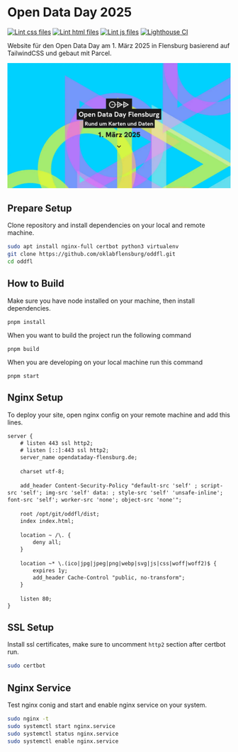 # Open Data Day 2025

[![Lint css files](https://github.com/oklabflensburg/oddfl/actions/workflows/lint-css.yml/badge.svg)](https://github.com/oklabflensburg/oddfl/actions/workflows/lint-css.yml)
[![Lint html files](https://github.com/oklabflensburg/oddfl/actions/workflows/lint-html.yml/badge.svg)](https://github.com/oklabflensburg/oddfl/actions/workflows/lint-html.yml)
[![Lint js files](https://github.com/oklabflensburg/oddfl/actions/workflows/lint-js.yml/badge.svg)](https://github.com/oklabflensburg/oddfl/actions/workflows/lint-js.yml)
[![Lighthouse CI](https://github.com/oklabflensburg/oddfl/actions/workflows/lighthouse.yml/badge.svg)](https://github.com/oklabflensburg/oddfl/actions/workflows/lighthouse.yml)


Website für den Open Data Day am 1. März 2025 in Flensburg basierend auf TailwindCSS und gebaut mit Parcel.

![Screenshot Open Data Day Website](https://raw.githubusercontent.com/oklabflensburg/oddfl/main/screenshot_opendataday_flensburg.webp)



## Prepare Setup

Clone repository and install dependencies on your local and remote machine.

```sh
sudo apt install nginx-full certbot python3 virtualenv
git clone https://github.com/oklabflensburg/oddfl.git
cd oddfl
```


## How to Build

Make sure you have node installed on your machine, then install dependencies.

```
pnpm install
```


When you want to build the project run the following command

```
pnpm build
```


When you are developing on your local machine run this command

```
pnpm start
```


## Nginx Setup

To deploy your site, open nginx config on your remote machine and add this lines.

```
server {
    # listen 443 ssl http2;
    # listen [::]:443 ssl http2;
    server_name opendataday-flensburg.de;

    charset utf-8;

    add_header Content-Security-Policy "default-src 'self' ; script-src 'self'; img-src 'self' data: ; style-src 'self' 'unsafe-inline'; font-src 'self'; worker-src 'none'; object-src 'none'";

    root /opt/git/oddfl/dist;
    index index.html;

    location ~ /\. {
        deny all;
    }

    location ~* \.(ico|jpg|jpeg|png|webp|svg|js|css|woff|woff2)$ {
        expires 1y;
        add_header Cache-Control "public, no-transform";
    }
    
    listen 80;
}
```



## SSL Setup

Install ssl certificates, make sure to uncomment `http2` section after certbot run.

```sh
sudo certbot
```


## Nginx Service

Test nginx conig and start and enable nginx service on your system.

```sh
sudo nginx -t
sudo systemctl start nginx.service
sudo systemctl status nginx.service
sudo systemctl enable nginx.service
```
